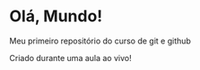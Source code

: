 # Olá, Mundo!
 Meu primeiro repositório do curso de git e github

 Criado durante uma aula ao vivo!
